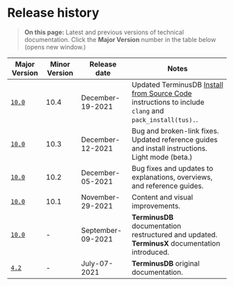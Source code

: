 # Release history

> **On this page:** Latest and previous versions of technical documentation. Click the **Major Version** number in the table below (opens new window.)    

| Major Version | Minor Version | Release date | Notes |
| -- | -- | -- | -- |
| [`10.0`](https://terminusdb.com/docs/v10.0/#/) | 10.4 | December-19-2021 | Updated TerminusDB [Install from Source Code](install/install-from-source-code) instructions to include `clang` and `pack_install(tus).`. |
| [`10.0`](https://terminusdb.com/docs/v10.0/#/) | 10.3 | December-12-2021 | Bug and broken-link fixes. Updated reference guides and install instructions. Light mode (beta.) |
| [`10.0`](https://terminusdb.com/docs/v10.0/#/) | 10.2 | December-05-2021 | Bug fixes and updates to explanations, overviews, and reference guides. |
| [`10.0`](https://terminusdb.com/docs/v10.0/#/) | 10.1 | November-29-2021 | Content and visual improvements. |
| [`10.0`](https://terminusdb.com/docs/v10.0/#/) | - | September-09-2021 | **TerminusDB** documentation restructured and updated. **TerminusX** documentation introduced. |
| [`4.2`](https://terminusdb.com/docs/v4.2/#/) | - | July-07-2021 | **TerminusDB** original documentation. |